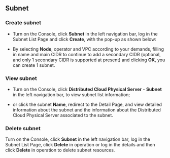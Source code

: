 ## Subnet

### Create subnet

- Turn on the Console, click **Subnet** in the left navigation bar, log in the Subnet List Page and click **Create**, with the pop-up as shown below:<br/>

- By selecting **Node**, operator and VPC according to your demands, filling in name and main CIDR to continue to add a secondary CIDR (optional, and only 1 secondary CIDR is supported at present) and clicking **OK**, you can create 1 subnet. <br/>

### View subnet

- Turn on the Console, click **Distributed Cloud Physical Server** - **Subnet** in the left navigation bar, to view subnet list information;<br/>

- or click the subnet **Name**, redirect to the Detail Page, and view detailed information about the subnet and the information about the Distributed Cloud Physical Server associated to the subnet.

### Delete subnet

Turn on the Console, click **Subnet** in the left navigation bar, log in the Subnet List Page, click **Delete** in operation or log in the details and then click **Delete** in operation to delete subnet resources.<br/>





